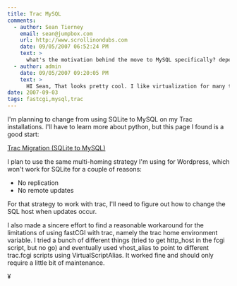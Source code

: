 ```yaml
---
title: Trac MySQL
comments:
  - author: Sean Tierney
    email: sean@jumpbox.com
    url: http://www.scrollinondubs.com
    date: 09/05/2007 06:52:24 PM
    text: >
      what's the motivation behind the move to MySQL specifically? depending on what the goal is you might look at migrating your existing instances to a JumpBox for Trac/SVN instead-&gt;<br/><a href="http://www.jumpbox.com/jumpbox-for-tracsubversion-software-project-management" rel="nofollow">http://www.jumpbox.com/jumpbox-for-tracsubversion-software-project-management</a><br/><br/>The Trac JumpBox uses SqlLite under the hood but it has advantages like simplified application updates via our backup/restore mechanism, portability due to reliance upon virtualization and the ability to dump the state of the entire instance at regular intervals to preserve a history of backups over time.<br/><br/>There's a decent writeup in our forums here that explains the migration process from an existing trac instance here-&gt;<br/><a href="http://www.jumpbox.com/node/224" rel="nofollow">http://www.jumpbox.com/node/224</a><br/><br/>that is unless you're genuinely interested in knowing the manual setup process.<br/><br/>sean
  - author: admin
    date: 09/05/2007 09:20:05 PM
    text: >
      HI Sean, That looks pretty cool. I like virtualization for many things, but the jumpbox wouldn't help with redundancy. If I'm hosting a public project, I'd like to make sure that the http service is multi-homed and can withstand network outages, as well as hardware failure. MySQL replicates and is accessible over the network very easily.<br/><br/>Make sense?<br/><br/>Anyway I'm glad to have learned about JumpBox. However, I will most likely not purchase something like that. I prefer to setup and configure all the services myself, to make sure its going to work the way I want.
date: 2007-09-03
tags: fastcgi,mysql,trac
---
```

I'm planning to change from using SQLite to MySQL on my Trac installations. I'll have to learn more about python, but this page I found is a good start:

<a href="http://www.fadingred.org/blog/articles/2007/05/04/trac-migration-sqlite-to-mysql/" rel="nofollow">Trac Migration (SQLite to MySQL)</a>

I plan to use the same multi-homing strategy I'm using for Wordpress, which won't work for SQLite for a couple of reasons:

* No replication
* No remote updates

For that strategy to work with trac, I'll need to figure out how to change the SQL host when updates occur.

I also made a sincere effort to find a reasonable workaround for the limitations of using fastCGI with trac, namely the trac home environment variable. I tried a bunch of different things (tried to get http_host in the fcgi script, but no go) and eventually used vhost_alias to point to different trac.fcgi scripts using VirtualScriptAlias. It worked fine and should only require a little bit of maintenance.

¥

